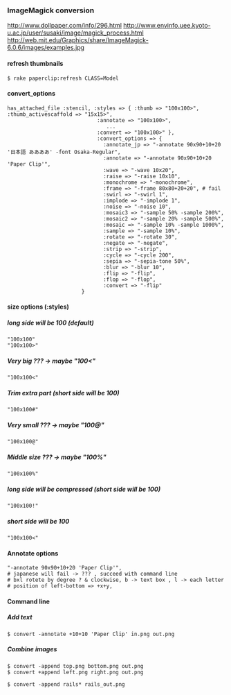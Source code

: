 ### ImageMagick conversion

<http://www.dollpaper.com/info/296.html>
<http://www.envinfo.uee.kyoto-u.ac.jp/user/susaki/image/magick_process.html>
<http://web.mit.edu/Graphics/share/ImageMagick-6.0.6/images/examples.jpg>

#### refresh thumbnails

    $ rake paperclip:refresh CLASS=Model

#### convert_options


    has_attached_file :stencil, :styles => { :thumb => "100x100>", :thumb_activescaffold => "15x15>",
                                 :annotate => "100x100>",
                                    ...
                                 :convert => "100x100>" },
                                 :convert_options => {
                                   :annotate_jp => "-annotate 90x90+10+20 '日本語 ああああ' -font Osaka-Regular",
                                   :annotate => "-annotate 90x90+10+20 'Paper Clip'",
                                   :wave => "-wave 10x20",
                                   :raise => "-raise 10x10",
                                   :monochrome => "-monochrome",
                                   :frame => "-frame 80x80+20+20", # fail
                                   :swirl => "-swirl 1",
                                   :implode => "-implode 1",
                                   :noise => "-noise 10",
                                   :mosaic3 => "-sample 50% -sample 200%",
                                   :mosaic2 => "-sample 20% -sample 500%",
                                   :mosaic => "-sample 10% -sample 1000%",
                                   :sample => "-sample 10%",
                                   :rotate => "-rotate 30",
                                   :negate => "-negate",
                                   :strip => "-strip",
                                   :cycle => "-cycle 200",
                                   :sepia => "-sepia-tone 50%",
                                   :blur => "-blur 10",
                                   :flip => "-flip",
                                   :flop => "-flop",
                                   :convert => "-flip"
                            }

#### size options (:styles)


##### long side will be 100 (default)
    "100x100"
    "100x100>"

##### Very big ??? -> maybe "100<"
    "100x100<"

##### Trim extra part (short side will be 100)
    "100x100#"

##### Very small ??? -> maybe "100@"
    "100x100@"

##### Middle size ??? -> maybe "100%"
    "100x100%"

##### long side will be compressed (short side will be 100)
    "100x100!"

##### short side will be 100
    "100x100<"

#### Annotate options

    "-annotate 90x90+10+20 'Paper Clip'",
    # japanese will fail -> ??? , succeed with command line
    # bxl rotete by degree ? & clockwise, b -> text box , l -> each letter
    # position of left-bottom => +x+y,

#### Command line

##### Add text

    $ convert -annotate +10+10 'Paper Clip' in.png out.png

##### Combine images

    $ convert -append top.png bottom.png out.png
    $ convert +append left.png right.png out.png

    $ convert -append rails* rails_out.png
